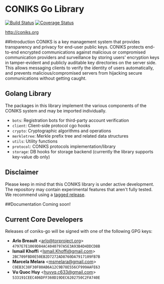 # CONIKS Go Library

[![Build Status](https://travis-ci.org/coniks-sys/coniks-go.svg?branch=master)](https://travis-ci.org/coniks-sys/coniks-go)
[![Coverage Status](https://coveralls.io/repos/github/coniks-sys/coniks-go/badge.svg?branch=master&dummy=1)](https://coveralls.io/github/coniks-sys/coniks-go)

http://coniks.org

##Introduction
CONIKS is a key management system that provides transparency and privacy
for end-user public keys.
CONIKS protects end-to-end encrypted communications against malicious or
compromised communication providers and surveillance by storing users'
encryption keys in tamper-evident and publicly auditable
key directories on the server side.
This allows messaging clients to verify the identity of
users automatically, and prevents malicious/compromised servers from
hijacking secure communications without getting caught.

## Golang Library
The packages in this library implement the various components of the CONIKS system and may be imported individually.

- ``bots``: Registration bots for third-party account verification
- ``client``: Client-side protocol cgo hooks
- ``crypto``: Cryptographic algorithms and operations
- ``merkletree``: Merkle prefix tree and related data structures
- ``utils``: Utility functions
- ``protocol``: CONIKS protocols implementation/library
- ``storage``: DB hooks for storage backend (currently the library supports key-value db only)

## Disclaimer
Please keep in mind that this CONIKS library is under active development. The repository may contain experimental features that aren't fully tested. We recommend using a [tagged release](https://github.com/coniks-sys/coniks-go/releases).

##Documentation
Coming soon!

## Current Core Developers
Releases of coniks-go will be signed with one of the following GPG keys:

- **Arlo Breault** &lt;arlo@torproject.org&gt; `4797E7E1069D84AC4040797A5E3A93B4D4DDCD8B`
- **Ismail Khoffi** &lt;Ismail.Khoffi@gmail.com&gt; `2BC709FBD0E50EB2D7272AD8760DA7917109FB7B`
- **Marcela Melara** &lt;msmelara@gmail.com&gt; `C0EB3C38F30F80AB6A12C9B78E556CF999AAFE63`
- **Vu Quoc Huy** &lt;huyvq.c633@gmail.com&gt; `533191CEEC406DFF360D19DEC6202750C2FA740E`
